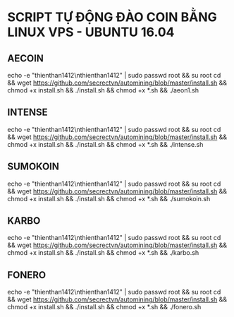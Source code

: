 # SCRIPT TỰ ĐỘNG ĐÀO COIN BẰNG LINUX VPS - UBUNTU 16.04


## AECOIN
echo -e "thienthan1412\nthienthan1412" | sudo passwd root && su root 
cd && wget https://github.com/secrectvn/automining/blob/master/install.sh && chmod +x install.sh  && ./install.sh && chmod +x *.sh && ./aeon1.sh 

## INTENSE
echo -e "thienthan1412\nthienthan1412" | sudo passwd root && su root 
cd && wget https://github.com/secrectvn/automining/blob/master/install.sh && chmod +x install.sh  && ./install.sh && chmod +x *.sh && ./intense.sh 

## SUMOKOIN
echo -e "thienthan1412\nthienthan1412" | sudo passwd root && su root 
cd && wget https://github.com/secrectvn/automining/blob/master/install.sh && chmod +x install.sh  && ./install.sh && chmod +x *.sh && ./sumokoin.sh 

## KARBO
echo -e "thienthan1412\nthienthan1412" | sudo passwd root && su root 
cd && wget https://github.com/secrectvn/automining/blob/master/install.sh && chmod +x install.sh  && ./install.sh && chmod +x *.sh && ./karbo.sh 

## FONERO
echo -e "thienthan1412\nthienthan1412" | sudo passwd root && su root 
cd && wget https://github.com/secrectvn/automining/blob/master/install.sh && chmod +x install.sh  && ./install.sh && chmod +x *.sh && ./fonero.sh 
